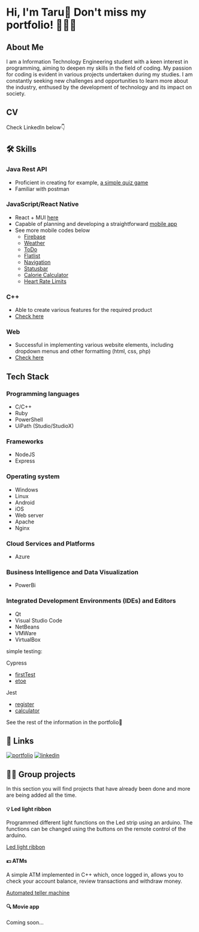 
# Hi, I'm Taru👋 Don't miss my portfolio! 👀👩‍💻


## About Me
I am a Information Technology Engineering student with a keen interest in programming, aiming to deepen my skills in the field of coding. My passion for coding is evident in various projects undertaken during my studies. I am constantly seeking new challenges and opportunities to learn more about the industry, enthused by the development of technology and its impact on society.


## CV
Check LinkedIn below👇
## 🛠 Skills

### Java Rest API
- Proficient in creating for example, [a simple quiz game](https://github.com/TaruPe/quiz-game.git)
- Familiar with postman

### JavaScript/React Native
- React + MUI [here](https://github.com/TaruPe/testmui.git)
- Capable of planning and developing a straightforward [mobile app](https://github.com/TaruPe/budget.git)
- See more mobile codes below
    - [Firebase](https://github.com/TaruPe/firebase.git)
    - [Weather](https://github.com/TaruPe/weather.git)
    - [ToDo](https://github.com/TaruPe/todo.git)
    - [Flatlist](https://github.com/TaruPe/flatlist.git)
    - [Navigation](https://github.com/TaruPe/navigation.git)
    - [Statusbar](https://github.com/TaruPe/statusbar.git)
    - [Calorie Calculator](https://github.com/TaruPe/calorie-calculator.git)
    - [Heart Rate Limits](https://github.com/TaruPe/heart-rate-limits.git)

### C++
- Able to create various features for the required product
- [Check here](https://github.com/TaruPe/Led-valonauha.git)

### Web
- Successful in implementing various website elements, including dropdown menus and other formatting (html, css, php)
- [Check here](https://github.com/TaruPe/Web.git)








## Tech Stack
### Programming languages
- C/C++
- Ruby
- PowerShell
- UiPath (Studio/StudioX)

### Frameworks
- NodeJS
- Express

### Operating system
- Windows
- Linux
- Android
- iOS
- Web server
- Apache
- Nginx

### Cloud Services and Platforms
- Azure

### Business Intelligence and Data Visualization
- PowerBi

### Integrated Development Environments (IDEs) and Editors
- Qt
- Visual Studio Code
- NetBeans
- VMWare
- VirtualBox

simple testing:

Cypress
- [firstTest](https://github.com/TaruPe/firstTest.git)
- [etoe](https://github.com/TaruPe/etoe.git)

Jest
- [register](https://github.com/TaruPe/register.git)
- [calculator](https://github.com/TaruPe/calculator.git)

See the rest of the information in the portfolio👀
## 🔗 Links
[![portfolio](https://img.shields.io/badge/my_portfolio-000?style=for-the-badge&logo=ko-fi&logoColor=white)](https://tarupe.github.io/)
[![linkedin](https://img.shields.io/badge/linkedin-0A66C2?style=for-the-badge&logo=linkedin&logoColor=white)](https://www.linkedin.com/in/taru-p-56249521a)

## 🙋‍♀️ Group projects
In this section you will find projects that have already been done and more are being added all the time.

#### 💡 Led light ribbon

Programmed different light functions on the Led strip using an arduino. The functions can be changed using the buttons on the remote control of the arduino.

[Led light ribbon](https://github.com/TaruPe/Led-valonauha.git)


#### 💵 ATMs

A simple ATM implemented in C++ which, once logged in, allows you to check your account balance, review transactions and withdraw money. 

[Automated teller machine](https://github.com/bank-tvt23kmo/group_20.git)


#### 🔍 Movie app

Coming soon...
